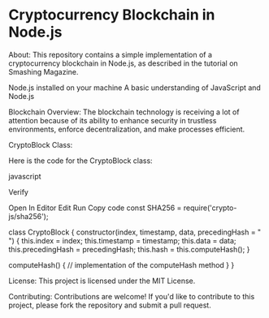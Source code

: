 # Cryptocurrency Blockchain in Node.js
About:
This repository contains a simple implementation of a cryptocurrency blockchain in Node.js, as described in the tutorial on Smashing Magazine.


Node.js installed on your machine
A basic understanding of JavaScript and Node.js

Blockchain Overview:
The blockchain technology is receiving a lot of attention because of its ability to enhance security in trustless environments, enforce decentralization, and make processes efficient.

CryptoBlock Class:

Here is the code for the CryptoBlock class:

javascript

Verify

Open In Editor
Edit
Run
Copy code
const SHA256 = require('crypto-js/sha256');

class CryptoBlock {
  constructor(index, timestamp, data, precedingHash = " ") {
    this.index = index;
    this.timestamp = timestamp;
    this.data = data;
    this.precedingHash = precedingHash;
    this.hash = this.computeHash();
  }

  computeHash() {
    // implementation of the computeHash method
  }
}

License:
This project is licensed under the MIT License.

Contributing:
Contributions are welcome! If you'd like to contribute to this project, please fork the repository and submit a pull request.


